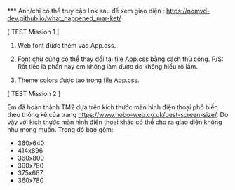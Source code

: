  *** Anh/chị có thể truy cập link sau để xem giao diện : https://nomvd-dev.github.io/what_happened_mar-ket/

[ TEST  Mission 1 ]

1. Web font được thêm vào App.css.

2. Font chữ cũng có thể thay đổi tại file App.css bằng cách thủ công.
P/S: Rất tiếc là phần này em không làm được do không hiểu rõ lắm.

3. Theme colors được tạo trong file App.css.

[ TEST  Mission 2 ]

Em đã hoàn thành TM2 dựa trên kích thước màn hình điện thoại phổ biến theo thống kê của trang https://www.hobo-web.co.uk/best-screen-size/. 
Do vậy với kích thước màn hình điện thoại khác có thể cho ra giao diện không như mong muốn.
Trong đó bao gồm: 
 * 360x640
 * 414x896
 * 360x800
 * 360x780
 * 375x667
 * 360x780
